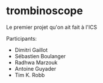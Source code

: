 # trombinoscope
Le premier projet qu'on ait fait à l'ICS

Participants:
* Dimitri Gaillot
* Sébastien Boulanger
* Radhwa Marzouk
* Antoine Guyader
* Tim K. Robb
